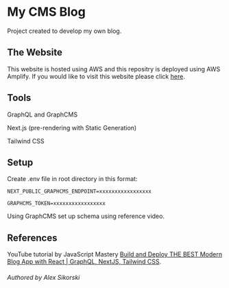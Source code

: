 # My CMS Blog

Project created to develop my own blog.

## The Website

This website is hosted using AWS and this repositry is deployed using AWS Amplify.
If you would like to visit this website please click [here](https://www.alexsikorski.net/).

## Tools

GraphQL and GraphCMS

Next.js (pre-rendering with Static Generation)

Tailwind CSS

## Setup

Create .env file in root directory in this format:

```NEXT_PUBLIC_GRAPHCMS_ENDPOINT=xxxxxxxxxxxxxxxxx```

```GRAPHCMS_TOKEN=xxxxxxxxxxxxxxxxx```

Using GraphCMS set up schema using reference video.

## References

YouTube tutorial by JavaScript Mastery [Build and Deploy THE BEST Modern Blog App with React | GraphQL, NextJS, Tailwind CSS](https://www.youtube.com/watch?v=HYv55DhgTuA).

###### Authored by Alex Sikorski